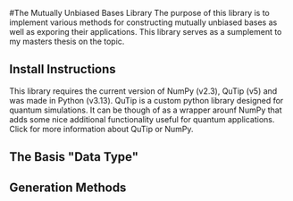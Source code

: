 #The Mutually Unbiased Bases Library
The purpose of this library is to implement various methods for constructing mutually unbiased bases as well as exporing their applications. This library serves as a sumplement to my masters thesis on the topic.

## Install Instructions
This library requires the current version of NumPy (v2.3), QuTip (v5) and was made in Python (v3.13). QuTip is a custom python library designed for quantum simulations. It can be though of as a wrapper arounf NumPy that adds some nice additional functionality useful for quantum applications. Click for more information about QuTip or NumPy.

## The Basis "Data Type"

## Generation Methods

